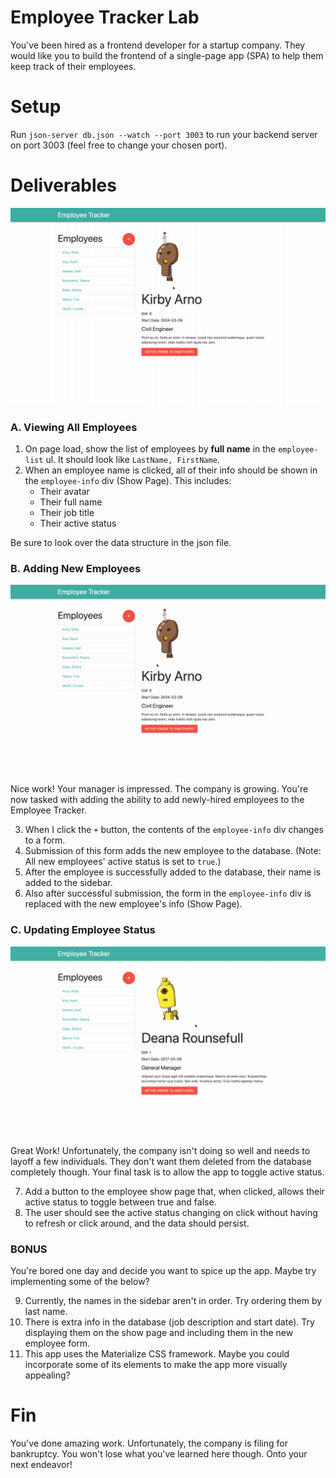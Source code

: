 # Employee Tracker Lab
You've been hired as a frontend developer for a startup company. They would like you to build the frontend of a single-page app (SPA) to help them keep track of their employees.

# Setup
Run `json-server db.json --watch --port 3003` to run your backend server on port 3003 (feel free to change your chosen port).

# Deliverables
![](read-example.gif)
### A. Viewing All Employees
1. On page load, show the list of employees by **full name** in the `employee-list` ul. It should look like `LastName, FirstName`.
2. When an employee name is clicked, all of their info should be shown in the `employee-info` div (Show Page). This includes:
    - Their avatar
    - Their full name
    - Their job title
    - Their active status

Be sure to look over the data structure in the json file.

### B. Adding New Employees
![](create-example.gif)
Nice work! Your manager is impressed. The company is growing. You're now tasked with adding the ability to add newly-hired employees to the Employee Tracker.

3. When I click the `+` button, the contents of the `employee-info` div changes to a form.
4. Submission of this form adds the new employee to the database. (Note: All new employees' active status is set to `true`.)
5. After the employee is successfully added to the database, their name is added to the sidebar.
6. Also after successful submission, the form in the `employee-info` div is replaced with the new employee's info (Show Page).

### C. Updating Employee Status
![](update-example.gif)
Great Work! Unfortunately, the company isn't doing so well and needs to layoff a few individuals. They don't want them deleted from the database completely though. Your final task is to allow the app to toggle active status.

7. Add a button to the employee show page that, when clicked, allows their active status to toggle between true and false.
8. The user should see the active status changing on click without having to refresh or click around, and the data should persist.

### BONUS
You're bored one day and decide you want to spice up the app. Maybe try implementing some of the below?

9. Currently, the names in the sidebar aren't in order. Try ordering them by last name.
10. There is extra info in the database (job description and start date). Try displaying them on the show page and including them in the new employee form.
11. This app uses the Materialize CSS framework. Maybe you could incorporate some of its elements to make the app more visually appealing?

# Fin
You've done amazing work. Unfortunately, the company is filing for bankruptcy. You won't lose what you've learned here though. Onto your next endeavor!
